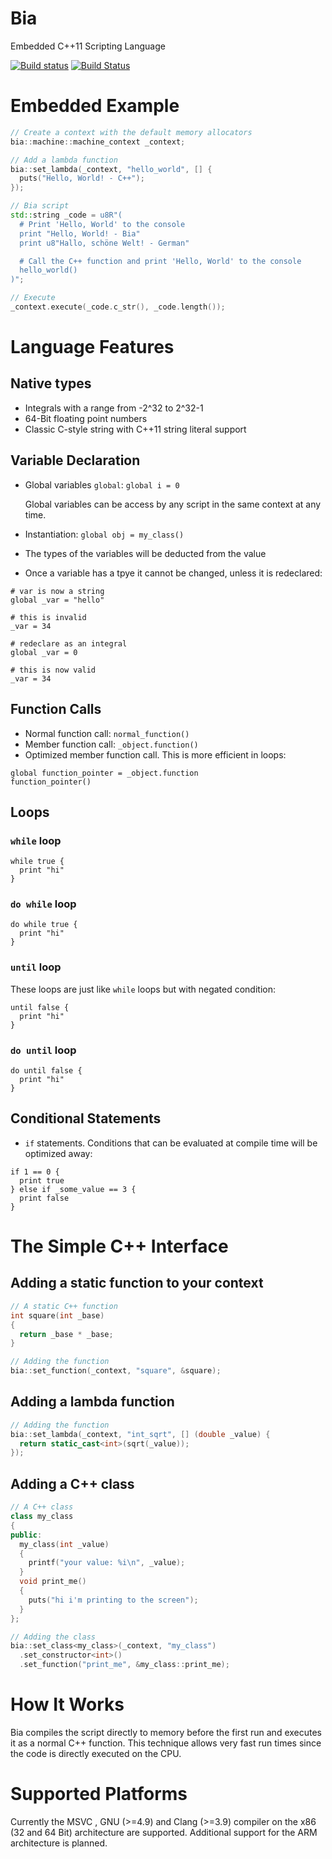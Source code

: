 # Bia
Embedded C++11 Scripting Language

[![Build status](https://ci.appveyor.com/api/projects/status/hgg15mmsrffx3dua/branch/master?svg=true)](https://ci.appveyor.com/project/terrakuh/bia/branch/master) [![Build Status](https://travis-ci.org/terrakuh/Bia.svg?branch=master)](https://travis-ci.org/terrakuh/Bia)

# Embedded Example

``` cpp
// Create a context with the default memory allocators
bia::machine::machine_context _context;

// Add a lambda function
bia::set_lambda(_context, "hello_world", [] {
  puts("Hello, World! - C++");
});

// Bia script
std::string _code = u8R"(
  # Print 'Hello, World' to the console
  print "Hello, World! - Bia"
  print u8"Hallo, schöne Welt! - German"

  # Call the C++ function and print 'Hello, World' to the console
  hello_world()
)";

// Execute
_context.execute(_code.c_str(), _code.length());
```

# Language Features
## Native types
- Integrals with a range from -2^32 to 2^32-1
- 64-Bit floating point numbers
- Classic C-style string with C++11 string literal support

## Variable Declaration
- Global variables `global`: `global i = 0`

  Global variables can be access by any script in the same context at any time.
- Instantiation: `global obj = my_class()`
- The types of the variables will be deducted from the value
- Once a variable has a tpye it cannot be changed, unless it is redeclared:

```
# var is now a string
global _var = "hello"

# this is invalid
_var = 34

# redeclare as an integral
global _var = 0

# this is now valid
_var = 34
```

## Function Calls
- Normal function call: `normal_function()`
- Member function call: `_object.function()`
- Optimized member function call. This is more efficient in loops:

```
global function_pointer = _object.function
function_pointer()
```

## Loops
### `while` loop

```
while true {
  print "hi"
}
```

### `do while` loop

```
do while true {
  print "hi"
}
```

### `until` loop

These loops are just like `while` loops but with negated condition:

```
until false {
  print "hi"
}
```

### `do until` loop

```
do until false {
  print "hi"
}
```

## Conditional Statements
- `if` statements. Conditions that can be evaluated at compile time will be optimized away:

```
if 1 == 0 {
  print true
} else if _some_value == 3 {
  print false
}
```

# The Simple C++ Interface
## Adding a static function to your context

``` cpp
// A static C++ function
int square(int _base)
{
  return _base * _base;
}

// Adding the function
bia::set_function(_context, "square", &square);
```

## Adding a lambda function

``` cpp
// Adding the function
bia::set_lambda(_context, "int_sqrt", [] (double _value) {
  return static_cast<int>(sqrt(_value));
});
```

 ## Adding a C++ class

``` cpp
// A C++ class
class my_class
{
public:
  my_class(int _value)
  {
    printf("your value: %i\n", _value);
  }
  void print_me()
  {
    puts("hi i'm printing to the screen");
  }
};

// Adding the class
bia::set_class<my_class>(_context, "my_class")
  .set_constructor<int>()
  .set_function("print_me", &my_class::print_me);
```

# How It Works
Bia compiles the script directly to memory before the first run and executes it as a normal C++ function. This technique allows very fast run times since the code is directly executed on the CPU.

# Supported Platforms
Currently the MSVC , GNU (>=4.9) and Clang (>=3.9) compiler on the x86 (32 and 64 Bit) architecture are supported. Additional support for the ARM architecture is planned.
